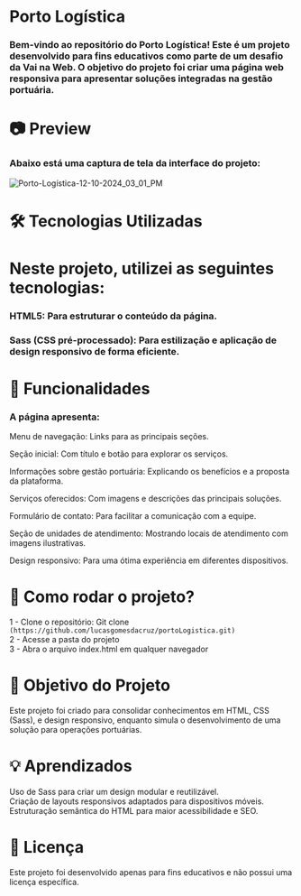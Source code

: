 # Porto Logística
### Bem-vindo ao repositório do Porto Logística! Este é um projeto desenvolvido para fins educativos como parte de um desafio da Vai na Web. O objetivo do projeto foi criar uma página web responsiva para apresentar soluções integradas na gestão portuária.

# 📷 Preview
### Abaixo está uma captura de tela da interface do projeto:
![Porto-Logística-12-10-2024_03_01_PM](https://github.com/user-attachments/assets/cf531829-e9e0-4672-a9a5-4c3a35b0c3ba)


# 🛠️ Tecnologias Utilizadas
# Neste projeto, utilizei as seguintes tecnologias:

### HTML5: Para estruturar o conteúdo da página.
### Sass (CSS pré-processado): Para estilização e aplicação de design responsivo de forma eficiente.

# 📑 Funcionalidades
### A página apresenta:

Menu de navegação: Links para as principais seções. <br>

Seção inicial: Com título e botão para explorar os serviços. <br>

Informações sobre gestão portuária: Explicando os benefícios e a proposta da plataforma. <br>

Serviços oferecidos: Com imagens e descrições das principais soluções. <br>

Formulário de contato: Para facilitar a comunicação com a equipe. <br> 

Seção de unidades de atendimento: Mostrando locais de atendimento com imagens ilustrativas. <br>

Design responsivo: Para uma ótima experiência em diferentes dispositivos. <br>


# 🚀 Como rodar o projeto?
1 - Clone o repositório: Git clone `(https://github.com/lucasgomesdacruz/portoLogistica.git)` <br>
2 - Acesse a pasta do projeto <br>
3 - Abra o arquivo index.html em qualquer navegador <br>

# 🎯 Objetivo do Projeto
Este projeto foi criado para consolidar conhecimentos em HTML, CSS (Sass), e design responsivo, enquanto simula o desenvolvimento de uma solução para operações portuárias. <br>

# 💡 Aprendizados
Uso de Sass para criar um design modular e reutilizável. <br>
Criação de layouts responsivos adaptados para dispositivos móveis. <br>
Estruturação semântica do HTML para maior acessibilidade e SEO. <br>
# 📄 Licença
Este projeto foi desenvolvido apenas para fins educativos e não possui uma licença específica. <br>
